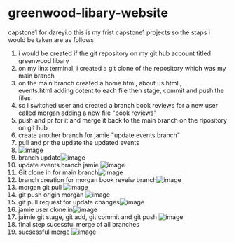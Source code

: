 # greenwood-libary-website
capstone1 for dareyi.o
this is my frist capstone1 projects
so the staps i would be taken are as follows
1. i would be created  if the git repository on my git hub account titled greenwood libary
2. on my linx terminal, i created a git clone of the repository which was my main branch   
3. on the main branch created a home.html, about us.html., events.html.adding cotent to each file then stage, commit and push the files
4. so i switched user and created a branch book reviews for a new user called morgan adding a new file "book reviews"
5. push and pr for it and merge  it back to the main branch on the ripository on git hub
6. create another branch for jamie "update events branch"
7. pull and pr the update the updated events
8. ![image](https://github.com/user-attachments/assets/2cecfdcb-a4e7-4635-a468-d713fe29b25a)
10. branch update![image](https://github.com/user-attachments/assets/0dd88fa7-95b9-4a3d-a9dd-f8eaf863d868)
11. update events branch jamie ![image](https://github.com/user-attachments/assets/54eca6b2-55ca-485b-9244-c58b5ead7bf8)
12. Git clone in for main branch![image](https://github.com/user-attachments/assets/e885afd2-3a3a-454e-9b2a-cad0b17cf2e8)
13. branch creation for morgan book reveiw branch![image](https://github.com/user-attachments/assets/099e8db4-99f2-4010-9e25-b4013cc20497)
14. morgan git pull ![image](https://github.com/user-attachments/assets/5dc1bad8-b24d-477c-9794-7ce33ba8a27c)
15. git push origin morgan ![image](https://github.com/user-attachments/assets/3db9ac77-56cc-412e-9ba4-7ba3543e546a)
16. git pull request for update changes![image](https://github.com/user-attachments/assets/c4ca2043-d534-4059-a3a4-9e4980738e35)
17. jamie user clone in![image](https://github.com/user-attachments/assets/42aa0265-1b45-4c3b-adcb-59a722ba5ca6)
18. jaimie git stage, git add, git commit and git push ![image](https://github.com/user-attachments/assets/bd0559e4-0cd5-4e0b-866c-979da0a11532)
19. final step sucessful merge of all branches
20. sucsessful merge ![image](https://github.com/user-attachments/assets/657b9ed4-f695-4141-a43d-20778e242330)











